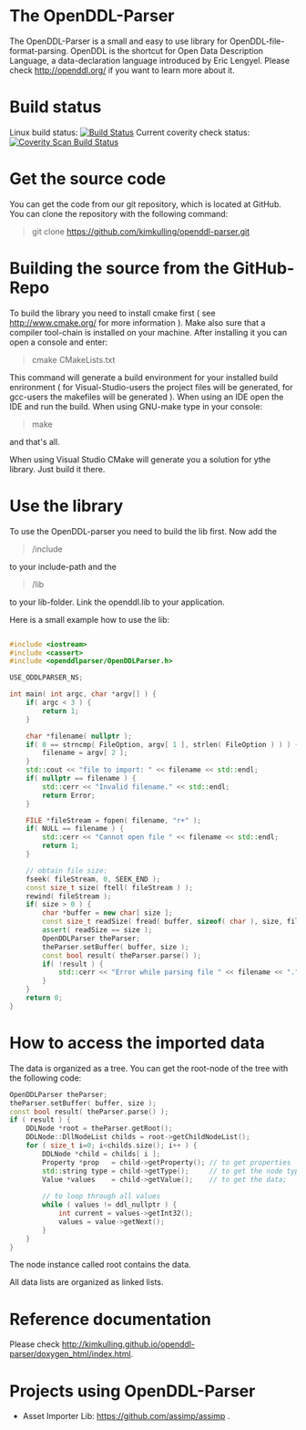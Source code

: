 The OpenDDL-Parser
==================

The OpenDDL-Parser is a small and easy to use library for OpenDDL-file-format-parsing. OpenDDL is the shortcut for Open Data Description Language, a data-declaration language introduced by Eric Lengyel. Please check http://openddl.org/ if you want to learn more about it.

Build status
============
Linux build status: [![Build Status](https://travis-ci.org/kimkulling/openddl-parser.png)](https://travis-ci.org/kimkulling/openddl-parser)
Current coverity check status:
<a href="https://scan.coverity.com/projects/5606">
  <img alt="Coverity Scan Build Status"
       src="https://scan.coverity.com/projects/5606/badge.svg"/>
</a>

Get the source code
===================
You can get the code from our git repository, which is located at GitHub. You can clone the repository with the following command:

> git clone https://github.com/kimkulling/openddl-parser.git

Building the source from the GitHub-Repo
========================================
To build the library you need to install cmake first ( see http://www.cmake.org/ for more information ). Make also sure that a compiler tool-chain is installed on your machine.
After installing it you can open a console and enter:

> cmake CMakeLists.txt

This command will generate a build environment for your installed build enrironment ( for Visual-Studio-users the project files will be generated, for gcc-users the makefiles will be generated ).
When using an IDE open the IDE and run the build. When using GNU-make type in your console:

> make

and that's all.

When using Visual Studio CMake will generate you a solution for ythe library. Just build it there.

Use the library
===============
To use the OpenDDL-parser you need to build the lib first. Now add the 
> <Repo-folder>/include 

to your include-path and the 

> <Repo-folder>/lib

to your lib-folder. Link the openddl.lib to your application. 

Here is a small example how to use the lib:

```cpp

#include <iostream>
#include <cassert>
#include <openddlparser/OpenDDLParser.h>

USE_ODDLPARSER_NS;

int main( int argc, char *argv[] ) {
    if( argc < 3 ) {
        return 1;
    }

    char *filename( nullptr );
    if( 0 == strncmp( FileOption, argv[ 1 ], strlen( FileOption ) ) ) {
        filename = argv[ 2 ];
    }
    std::cout << "file to import: " << filename << std::endl;   
    if( nullptr == filename ) {
        std::cerr << "Invalid filename." << std::endl;
        return Error;
    }

    FILE *fileStream = fopen( filename, "r+" );
    if( NULL == filename ) {
        std::cerr << "Cannot open file " << filename << std::endl;
        return 1;
    }

    // obtain file size:
    fseek( fileStream, 0, SEEK_END );
    const size_t size( ftell( fileStream ) );   
    rewind( fileStream );   
    if( size > 0 ) {
        char *buffer = new char[ size ];
        const size_t readSize( fread( buffer, sizeof( char ), size, fileStream ) );
        assert( readSize == size );
        OpenDDLParser theParser;
        theParser.setBuffer( buffer, size );
        const bool result( theParser.parse() );
        if( !result ) {
            std::cerr << "Error while parsing file " << filename << "." << std::endl;
        }
    }
    return 0;
}

```

How to access the imported data
===============================
The data is organized as a tree. You can get the root-node of the tree with the following code:

```cpp
OpenDDLParser theParser;
theParser.setBuffer( buffer, size );
const bool result( theParser.parse() );
if ( result ) {
    DDLNode *root = theParser.getRoot();
    DDLNode::DllNodeList childs = root->getChildNodeList();
    for ( size_t i=0; i<childs.size(); i++ ) {
        DDLNode *child = childs[ i ];
        Property *prop   = child->getProperty(); // to get properties
        std::string type = child->getType();     // to get the node type
        Value *values    = child->getValue();    // to get the data;
        
        // to loop through all values
        while ( values != ddl_nullptr ) {
            int current = values->getInt32();
            values = value->getNext();
        }
    }
}

```

The node instance called root contains the data.

All data lists are organized as linked lists.

Reference documentation
=======================
Please check http://kimkulling.github.io/openddl-parser/doxygen_html/index.html.

Projects using OpenDDL-Parser
=============================
- Asset Importer Lib: https://github.com/assimp/assimp .
